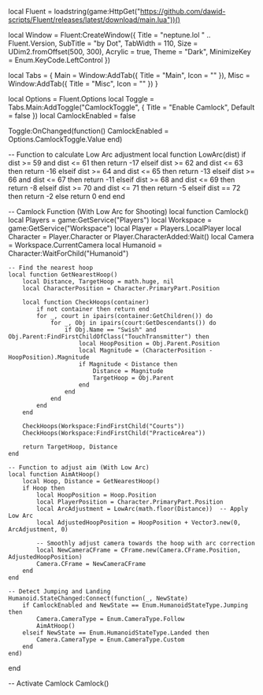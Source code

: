 local Fluent = loadstring(game:HttpGet("https://github.com/dawid-scripts/Fluent/releases/latest/download/main.lua"))()

local Window = Fluent:CreateWindow({
    Title = "neptune.lol " .. Fluent.Version,
    SubTitle = "by Dot",
    TabWidth = 110,
    Size = UDim2.fromOffset(500, 300),
    Acrylic = true,
    Theme = "Dark",
    MinimizeKey = Enum.KeyCode.LeftControl
})

local Tabs = {
    Main = Window:AddTab({ Title = "Main", Icon = "" }),
    Misc = Window:AddTab({ Title = "Misc", Icon = "" })
}

local Options = Fluent.Options
local Toggle = Tabs.Main:AddToggle("CamlockToggle", { Title = "Enable Camlock", Default = false })
local CamlockEnabled = false

Toggle:OnChanged(function()
    CamlockEnabled = Options.CamlockToggle.Value
end)

-- Function to calculate Low Arc adjustment
local function LowArc(dist)
    if dist >= 59 and dist <= 61 then
        return -17
    elseif dist >= 62 and dist <= 63 then
        return -16
    elseif dist >= 64 and dist <= 65 then
        return -13
    elseif dist >= 66 and dist <= 67 then
        return -11
    elseif dist >= 68 and dist <= 69 then
        return -8
    elseif dist >= 70 and dist <= 71 then
        return -5
    elseif dist == 72 then
        return -2
    else
        return 0
    end
end

-- Camlock Function (With Low Arc for Shooting)
local function Camlock()
    local Players = game:GetService("Players")
    local Workspace = game:GetService("Workspace")
    local Player = Players.LocalPlayer
    local Character = Player.Character or Player.CharacterAdded:Wait()
    local Camera = Workspace.CurrentCamera
    local Humanoid = Character:WaitForChild("Humanoid")
    
    -- Find the nearest hoop
    local function GetNearestHoop()
        local Distance, TargetHoop = math.huge, nil
        local CharacterPosition = Character.PrimaryPart.Position  

        local function CheckHoops(container)
            if not container then return end
            for _, court in ipairs(container:GetChildren()) do
                for _, Obj in ipairs(court:GetDescendants()) do
                    if Obj.Name == "Swish" and Obj.Parent:FindFirstChildOfClass("TouchTransmitter") then
                        local HoopPosition = Obj.Parent.Position
                        local Magnitude = (CharacterPosition - HoopPosition).Magnitude
                        if Magnitude < Distance then
                            Distance = Magnitude
                            TargetHoop = Obj.Parent
                        end
                    end
                end
            end
        end

        CheckHoops(Workspace:FindFirstChild("Courts"))
        CheckHoops(Workspace:FindFirstChild("PracticeArea"))

        return TargetHoop, Distance
    end

    -- Function to adjust aim (With Low Arc)
    local function AimAtHoop()
        local Hoop, Distance = GetNearestHoop()
        if Hoop then
            local HoopPosition = Hoop.Position
            local PlayerPosition = Character.PrimaryPart.Position
            local ArcAdjustment = LowArc(math.floor(Distance))  -- Apply Low Arc
            local AdjustedHoopPosition = HoopPosition + Vector3.new(0, ArcAdjustment, 0)

            -- Smoothly adjust camera towards the hoop with arc correction
            local NewCameraCFrame = CFrame.new(Camera.CFrame.Position, AdjustedHoopPosition)
            Camera.CFrame = NewCameraCFrame
        end
    end

    -- Detect Jumping and Landing
    Humanoid.StateChanged:Connect(function(_, NewState)
        if CamlockEnabled and NewState == Enum.HumanoidStateType.Jumping then
            Camera.CameraType = Enum.CameraType.Follow
            AimAtHoop()
        elseif NewState == Enum.HumanoidStateType.Landed then
            Camera.CameraType = Enum.CameraType.Custom
        end
    end)
end

-- Activate Camlock
Camlock()
